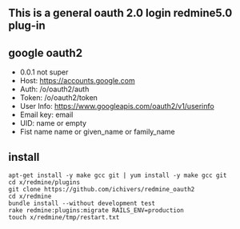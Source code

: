 ## This is a general oauth 2.0 login redmine5.0 plug-in

## google oauth2
- 0.0.1 not super
- Host: https://accounts.google.com
- Auth: /o/oauth2/auth
- Token: /o/oauth2/token
- User Info: https://www.googleapis.com/oauth2/v1/userinfo
- Email key: email
- UID: name or empty
- Fist name name or given_name or family_name

## install 
```console
apt-get install -y make gcc git | yum install -y make gcc git
cd x/redmine/plugins
git clone https://github.com/ichivers/redmine_oauth2
cd x/redmine
bundle install --without development test
rake redmine:plugins:migrate RAILS_ENV=production
touch x/redmine/tmp/restart.txt
```
